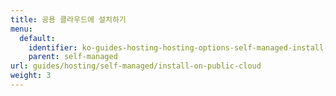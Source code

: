 ```yaml
---
title: 공용 클라우드에 설치하기
menu:
  default:
    identifier: ko-guides-hosting-hosting-options-self-managed-install-on-public-cloud-_index
    parent: self-managed
url: guides/hosting/self-managed/install-on-public-cloud
weight: 3
---
```


